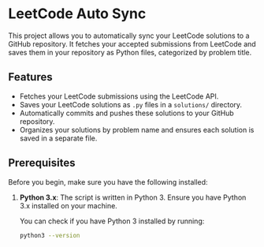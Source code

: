 # LeetCode Auto Sync

This project allows you to automatically sync your LeetCode solutions to a GitHub repository. It fetches your accepted submissions from LeetCode and saves them in your repository as Python files, categorized by problem title.

## Features
- Fetches your LeetCode submissions using the LeetCode API.
- Saves your LeetCode solutions as `.py` files in a `solutions/` directory.
- Automatically commits and pushes these solutions to your GitHub repository.
- Organizes your solutions by problem name and ensures each solution is saved in a separate file.

## Prerequisites
Before you begin, make sure you have the following installed:

1. **Python 3.x**: The script is written in Python 3. Ensure you have Python 3.x installed on your machine.
   
   You can check if you have Python 3 installed by running:
   ```bash
   python3 --version
